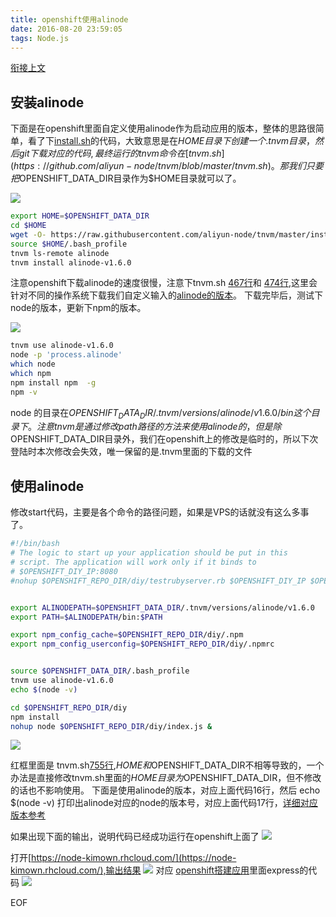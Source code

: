 ```yaml
---
title: openshift使用alinode
date: 2016-08-20 23:59:05
tags: Node.js
---
```


 [衔接上文](https://kimown.github.io/2016/08/13/openshift%E6%90%AD%E5%BB%BA%E5%BA%94%E7%94%A8/)

<!-- more -->

## 安装alinode

下面是在openshift里面自定义使用alinode作为启动应用的版本，整体的思路很简单，看了下[install.sh](https://raw.githubusercontent.com/aliyun-node/tnvm/master/install.sh)的代码，大致意思是在$HOME目录下创建一个.tnvm目录，然后git下载对应的代码,最终运行的tnvm命令在[tnvm.sh](https://github.com/aliyun-node/tnvm/blob/master/tnvm.sh)。那我们只要把$OPENSHIFT_DATA_DIR目录作为$HOME目录就可以了。

![](https://cloud.githubusercontent.com/assets/7932380/17834611/9ccd5b24-677b-11e6-8564-fa4b79fc3d0b.png)

``` bash
export HOME=$OPENSHIFT_DATA_DIR
cd $HOME
wget -O- https://raw.githubusercontent.com/aliyun-node/tnvm/master/install.sh | bash
source $HOME/.bash_profile
tnvm ls-remote alinode
tnvm install alinode-v1.6.0
```

注意openshift下载alinode的速度很慢，注意下tnvm.sh [467行](https://github.com/aliyun-node/tnvm/blob/master/tnvm.sh#L467)和 [474行](https://github.com/aliyun-node/tnvm/blob/master/tnvm.sh#L474),这里会针对不同的操作系统下载我们自定义输入的[alinode的版本](http://alinode.aliyun.com/dist/new-alinode)。
下载完毕后，测试下node的版本，更新下npm的版本。

![](https://cloud.githubusercontent.com/assets/7932380/17834737/a4a852ea-6780-11e6-9f52-012483aedf01.png)


``` bash
tnvm use alinode-v1.6.0
node -p 'process.alinode'
which node
which npm
npm install npm  -g
npm -v
```
node 的目录在$OPENSHIFT_DATA_DIR/.tnvm/versions/alinode/v1.6.0/bin这个目录下。
注意 tnvm是通过修改path路径的方法来使用alinode的，但是除$OPENSHIFT_DATA_DIR目录外，我们在openshift上的修改是临时的，所以下次登陆时本次修改会失效，唯一保留的是.tnvm里面的下载的文件

## 使用alinode

修改start代码，主要是各个命令的路径问题，如果是VPS的话就没有这么多事了。
``` bash
#!/bin/bash
# The logic to start up your application should be put in this
# script. The application will work only if it binds to
# $OPENSHIFT_DIY_IP:8080
#nohup $OPENSHIFT_REPO_DIR/diy/testrubyserver.rb $OPENSHIFT_DIY_IP $OPENSHIFT_REPO_DIR/diy |& /usr/bin/logshifter -tag diy &


export ALINODEPATH=$OPENSHIFT_DATA_DIR/.tnvm/versions/alinode/v1.6.0
export PATH=$ALINODEPATH/bin:$PATH

export npm_config_cache=$OPENSHIFT_REPO_DIR/diy/.npm
export npm_config_userconfig=$OPENSHIFT_REPO_DIR/diy/.npmrc


source $OPENSHIFT_DATA_DIR/.bash_profile
tnvm use alinode-v1.6.0
echo $(node -v)

cd $OPENSHIFT_REPO_DIR/diy
npm install
nohup node $OPENSHIFT_REPO_DIR/diy/index.js &

```


![](https://cloud.githubusercontent.com/assets/7932380/17834822/c38bc382-6784-11e6-8034-d575334da976.png)

红框里面是 tnvm.sh[755行](https://github.com/aliyun-node/tnvm/blob/master/tnvm.sh#L755),$HOME和$OPENSHIFT_DATA_DIR不相等导致的，一个办法是直接修改tnvm.sh里面的$HOME目录为$OPENSHIFT_DATA_DIR，但不修改的话也不影响使用。
下面是使用alinode的版本，对应上面代码16行，然后 echo $(node -v) 打印出alinode对应的node的版本号，对应上面代码17行，[详细对应版本参考](https://alinode.aliyun.com/doc/alinode_versions)

如果出现下面的输出，说明代码已经成功运行在openshift上面了
![](https://cloud.githubusercontent.com/assets/7932380/17834865/6cabb746-6786-11e6-9574-c8e52d4b8f68.png)

打开[https://node-kimown.rhcloud.com/](https://node-kimown.rhcloud.com/),输出结果
![](https://cloud.githubusercontent.com/assets/7932380/17834872/ccd07fe4-6786-11e6-80df-043a2bbf9e48.png)
对应 [openshift搭建应用](https://kimown.github.io/2016/08/13/openshift%E6%90%AD%E5%BB%BA%E5%BA%94%E7%94%A8/)里面express的代码
![](https://cloud.githubusercontent.com/assets/7932380/17834883/349beed8-6787-11e6-9340-2e8ac430af12.png)


EOF





